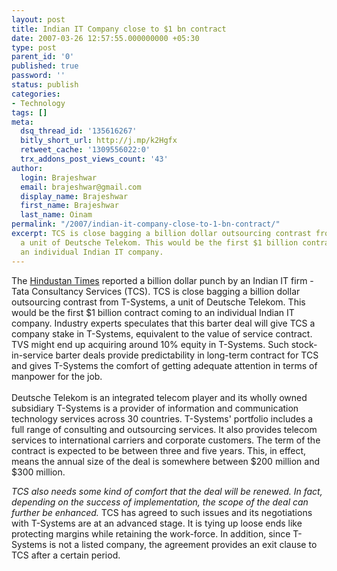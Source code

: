 ```yaml
---
layout: post
title: Indian IT Company close to $1 bn contract
date: 2007-03-26 12:57:55.000000000 +05:30
type: post
parent_id: '0'
published: true
password: ''
status: publish
categories:
- Technology
tags: []
meta:
  dsq_thread_id: '135616267'
  bitly_short_url: http://j.mp/k2Hgfx
  retweet_cache: '1309556022:0'
  trx_addons_post_views_count: '43'
author:
  login: Brajeshwar
  email: brajeshwar@gmail.com
  display_name: Brajeshwar
  first_name: Brajeshwar
  last_name: Oinam
permalink: "/2007/indian-it-company-close-to-1-bn-contract/"
excerpt: TCS is close bagging a billion dollar outsourcing contrast from T-Systems,
  a unit of Deutsche Telekom. This would be the first $1 billion contract coming to
  an individual Indian IT company.
---
```

<p>The <a href="http://hindustantimes.in/">Hindustan Times</a> reported a billion dollar punch by an Indian IT firm - Tata Consultancy Services (TCS). TCS is close bagging a billion dollar outsourcing contrast from T-Systems, a unit of Deutsche Telekom. This would be the first $1 billion contract coming to an individual Indian IT company. Industry experts speculates that this barter deal will give TCS a company stake in T-Systems, equivalent to the value of service contract. TVS might end up acquiring around 10% equity in T-Systems. Such stock-in-service barter deals provide predictability in long-term contract for TCS and gives T-Systems the comfort of getting adequate attention in terms of manpower for the job.<br />
<!--more--><br />
Deutsche Telekom is an integrated telecom player and its wholly owned subsidiary T-Systems is a provider of information and communication technology services across 30 countries. T-Systems' portfolio includes a full range of consulting and outsourcing services. It also provides telecom services to international carriers and corporate customers. The term of the contract is expected to be between three and five years. This, in effect, means the annual size of the deal is somewhere between $200 million and $300 million.</p>
<p><em>TCS also needs some kind of comfort that the deal will be renewed. In fact, depending on the success of implementation, the scope of the deal can further be enhanced.</em> TCS has agreed to such issues and its negotiations with T-Systems are at an advanced stage. It is tying up loose ends like protecting margins while retaining the work-force. In addition, since T-Systems is not a listed company, the agreement provides an exit clause to TCS after a certain period.</p>

